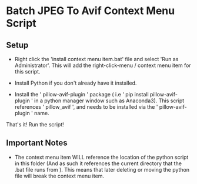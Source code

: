 # Batch JPEG To Avif Context Menu Script

## Setup

* Right click the 'install context menu item.bat' file and select 'Run as Administrator'. This will add the right-click-menu / context menu item for this script. 

* Install Python if you don't already have it installed. 

* Install the ' pillow-avif-plugin ' package ( i.e ' pip install pillow-avif-plugin ' in a python manager window such as Anaconda3). This script references ' pillow_avif ', and needs to be installed via the ' pillow-avif-plugin ' name. 

That's it! Run the script!


## Important Notes 

* The context menu item WILL reference the location of the python script in this folder (And as such it references the current directory that the .bat file runs from ). This means that later deleting or moving the python file will break the context menu item. 

